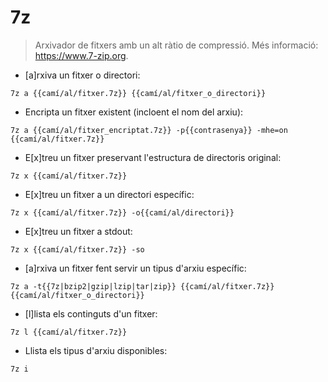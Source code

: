 # 7z

> Arxivador de fitxers amb un alt ràtio de compressió.
> Més informació: <https://www.7-zip.org>.

- [a]rxiva un fitxer o directori:

`7z a {{camí/al/fitxer.7z}} {{camí/al/fitxer_o_directori}}`

- Encripta un fitxer existent (incloent el nom del arxiu):

`7z a {{camí/al/fitxer_encriptat.7z}} -p{{contrasenya}} -mhe=on {{camí/al/fitxer.7z}}`

- E[x]treu un fitxer preservant l'estructura de directoris original:

`7z x {{camí/al/fitxer.7z}}`

- E[x]treu un fitxer a un directori específic:

`7z x {{camí/al/fitxer.7z}} -o{{camí/al/directori}}`

- E[x]treu un fitxer a stdout:

`7z x {{camí/al/fitxer.7z}} -so`

- [a]rxiva un fitxer fent servir un tipus d'arxiu específic:

`7z a -t{{7z|bzip2|gzip|lzip|tar|zip}} {{camí/al/fitxer.7z}} {{camí/al/fitxer_o_directori}}`

- [l]lista els continguts d'un fitxer:

`7z l {{camí/al/fitxer.7z}}`

- Llista els tipus d'arxiu disponibles:

`7z i`
